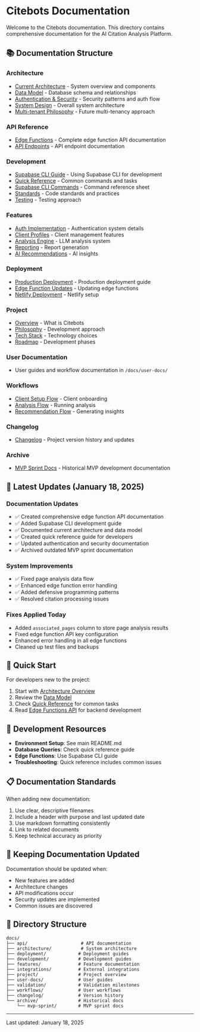 # Citebots Documentation

Welcome to the Citebots documentation. This directory contains comprehensive documentation for the AI Citation Analysis Platform.

## 📚 Documentation Structure

### Architecture
- [Current Architecture](/docs/architecture/current-architecture.md) - System overview and components
- [Data Model](/docs/architecture/current-data-model.md) - Database schema and relationships
- [Authentication & Security](/docs/architecture/auth-and-security.md) - Security patterns and auth flow
- [System Design](/docs/architecture/system-design.md) - Overall system architecture
- [Multi-tenant Philosophy](/docs/architecture/multi-tenant-philosophy.md) - Future multi-tenancy approach

### API Reference
- [Edge Functions](/docs/api/edge-functions.md) - Complete edge function API documentation
- [API Endpoints](/docs/architecture/api-endpoints.md) - API endpoint documentation

### Development
- [Supabase CLI Guide](/docs/development/supabase-cli-guide.md) - Using Supabase CLI for development
- [Quick Reference](/docs/development/quick-reference.md) - Common commands and tasks
- [Supabase CLI Commands](/docs/development/supabase-cli-commands.md) - Command reference sheet
- [Standards](/docs/development/standards.md) - Code standards and practices
- [Testing](/docs/development/testing.md) - Testing approach

### Features
- [Auth Implementation](/docs/features/auth/implementation.md) - Authentication system details
- [Client Profiles](/docs/features/client-profiles/implementation.md) - Client management features
- [Analysis Engine](/docs/features/analysis-engine/implementation.md) - LLM analysis system
- [Reporting](/docs/features/reporting/implementation.md) - Report generation
- [AI Recommendations](/docs/features/ai-recommendations/implementation.md) - AI insights

### Deployment
- [Production Deployment](/docs/deployment/production-deployment.md) - Production deployment guide
- [Edge Function Updates](/docs/deployment/edge-function-updates.md) - Updating edge functions
- [Netlify Deployment](/docs/development/netlify-deployment.md) - Netlify setup

### Project
- [Overview](/docs/project/overview.md) - What is Citebots
- [Philosophy](/docs/project/philosophy.md) - Development approach
- [Tech Stack](/docs/project/tech-stack.md) - Technology choices
- [Roadmap](/docs/project/roadmap.md) - Development phases

### User Documentation
- User guides and workflow documentation in `/docs/user-docs/`

### Workflows
- [Client Setup Flow](/docs/workflows/client-setup-flow.md) - Client onboarding
- [Analysis Flow](/docs/workflows/analysis-flow.md) - Running analysis
- [Recommendation Flow](/docs/workflows/recommendation-flow.md) - Generating insights

### Changelog
- [Changelog](/docs/changelog/changelog.md) - Project version history and updates

### Archive
- [MVP Sprint Docs](/docs/archive/mvp-sprint/) - Historical MVP development documentation

## 🚀 Latest Updates (January 18, 2025)

### Documentation Updates
- ✅ Created comprehensive edge function API documentation
- ✅ Added Supabase CLI development guide
- ✅ Documented current architecture and data model
- ✅ Created quick reference guide for developers
- ✅ Updated authentication and security documentation
- ✅ Archived outdated MVP sprint documentation

### System Improvements
- ✅ Fixed page analysis data flow
- ✅ Enhanced edge function error handling
- ✅ Added defensive programming patterns
- ✅ Resolved citation processing issues

### Fixes Applied Today
- Added `associated_pages` column to store page analysis results
- Fixed edge function API key configuration
- Enhanced error handling in all edge functions
- Cleaned up test files and backups

## 📖 Quick Start

For developers new to the project:

1. Start with [Architecture Overview](/docs/architecture/current-architecture.md)
2. Review the [Data Model](/docs/architecture/current-data-model.md)
3. Check [Quick Reference](/docs/development/quick-reference.md) for common tasks
4. Read [Edge Functions API](/docs/api/edge-functions.md) for backend development

## 🔧 Development Resources

- **Environment Setup**: See main README.md
- **Database Queries**: Check quick reference guide
- **Edge Functions**: Use Supabase CLI guide
- **Troubleshooting**: Quick reference includes common issues

## 📋 Documentation Standards

When adding new documentation:

1. Use clear, descriptive filenames
2. Include a header with purpose and last updated date
3. Use markdown formatting consistently
4. Link to related documents
5. Keep technical accuracy as priority

## 🔄 Keeping Documentation Updated

Documentation should be updated when:
- New features are added
- Architecture changes
- API modifications occur
- Security updates are implemented
- Common issues are discovered

## 📁 Directory Structure

```
docs/
├── api/                    # API documentation
├── architecture/           # System architecture
├── deployment/            # Deployment guides
├── development/           # Development guides
├── features/              # Feature documentation
├── integrations/          # External integrations
├── project/               # Project overview
├── user-docs/             # User guides
├── validation/            # Validation milestones
├── workflows/             # User workflows
├── changelog/             # Version history
└── archive/               # Historical docs
    └── mvp-sprint/        # MVP sprint docs
```

---

Last updated: January 18, 2025
